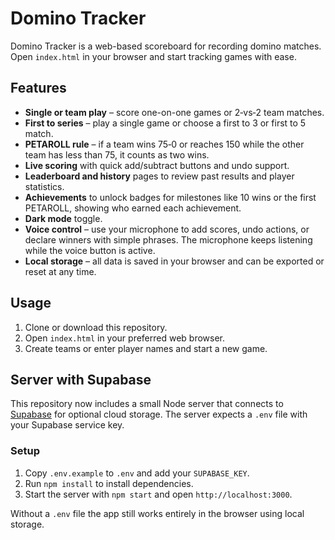# Domino Tracker

Domino Tracker is a web-based scoreboard for recording domino matches. Open
`index.html` in your browser and start tracking games with ease.

## Features
- **Single or team play** – score one-on-one games or 2‑vs‑2 team matches.
- **First to series** – play a single game or choose a first to 3 or first to 5 match.
- **PETAROLL rule** – if a team wins 75‑0 or reaches 150 while the other team
  has less than 75, it counts as two wins.
- **Live scoring** with quick add/subtract buttons and undo support.
- **Leaderboard and history** pages to review past results and player
  statistics.
- **Achievements** to unlock badges for milestones like 10 wins or the first
  PETAROLL, showing who earned each achievement.
- **Dark mode** toggle.
- **Voice control** – use your microphone to add scores, undo actions, or declare winners with simple phrases. The microphone keeps listening while the voice button is active.
- **Local storage** – all data is saved in your browser and can be exported or
  reset at any time.

## Usage
1. Clone or download this repository.
2. Open `index.html` in your preferred web browser.
3. Create teams or enter player names and start a new game.


## Server with Supabase
This repository now includes a small Node server that connects to
[Supabase](https://supabase.com) for optional cloud storage. The server
expects a `.env` file with your Supabase service key.

### Setup
1. Copy `.env.example` to `.env` and add your `SUPABASE_KEY`.
2. Run `npm install` to install dependencies.
3. Start the server with `npm start` and open `http://localhost:3000`.

Without a `.env` file the app still works entirely in the browser using
local storage.
